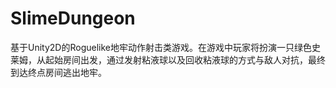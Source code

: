 # SlimeDungeon
 基于Unity2D的Roguelike地牢动作射击类游戏。在游戏中玩家将扮演一只绿色史莱姆，从起始房间出发，通过发射粘液球以及回收粘液球的方式与敌人对抗，最终到达终点房间逃出地牢。
